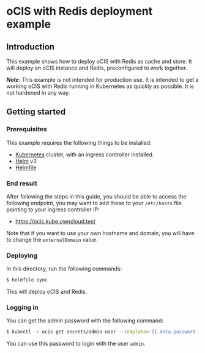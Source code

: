 # oCIS with Redis deployment example

## Introduction

This example shows how to deploy oCIS with Redis as cache and store.
It will deploy an oCIS instance and Redis, preconfigured to work together.

***Note***: This example is not intended for production use. It is intended to get a working oCIS
with Redis running in Kubernetes as quickly as possible. It is not hardened in any way.

## Getting started

### Prerequisites

This example requires the following things to be installed:

- [Kubernetes](https://kubernetes.io/) cluster, with an ingress controller installed.
- [Helm](https://helm.sh/) v3
- [Helmfile](https://github.com/helmfile/helmfile)

### End result

After following the steps in this guide, you should be able to access the following endpoint, you
may want to add these to your `/etc/hosts` file pointing to your ingress controller IP:

- https://ocis.kube.owncloud.test

Note that if you want to use your own hostname and domain, you will have to change the `externalDomain` value.

### Deploying

In this directory, run the following commands:

```bash
$ helmfile sync
```

This will deploy oCIS and Redis.

### Logging in

You can get the admin password with the following command:

```bash
$ kubectl -n ocis get secrets/admin-user --template='{{.data.password | base64decode | printf "%s\n" }}'
```

You can use this password to login with the user `admin`.
